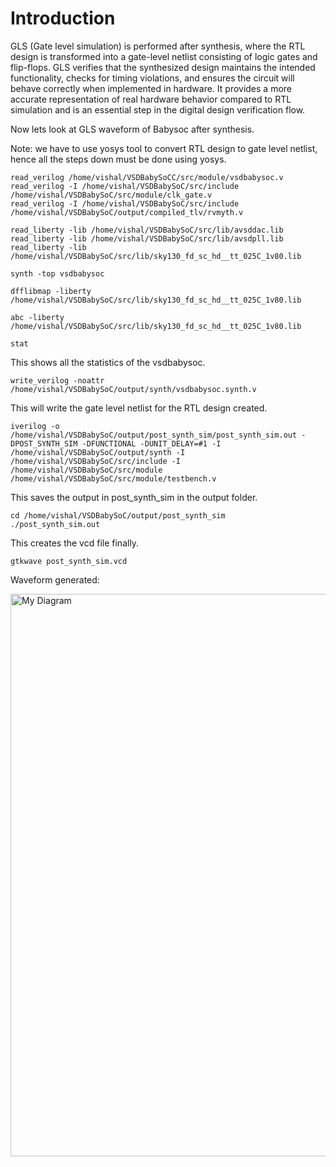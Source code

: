 # Introduction
GLS (Gate level simulation) is performed after synthesis, where the RTL design is transformed into a gate-level netlist consisting of logic gates and flip-flops. GLS verifies that the synthesized design maintains the intended functionality, checks for timing violations, and ensures the circuit will behave correctly when implemented in hardware. It provides a more accurate representation of real hardware behavior compared to RTL simulation and is an essential step in the digital design verification flow.

Now lets look at GLS waveform of Babysoc after synthesis.


Note: we have to use yosys tool to convert RTL design to gate level netlist, hence all the steps down must be done using yosys.

```
read_verilog /home/vishal/VSDBabySoCC/src/module/vsdbabysoc.v
read_verilog -I /home/vishal/VSDBabySoC/src/include /home/vishal/VSDBabySoC/src/module/clk_gate.v
read_verilog -I /home/vishal/VSDBabySoC/src/include /home/vishal/VSDBabySoC/output/compiled_tlv/rvmyth.v
```
```
read_liberty -lib /home/vishal/VSDBabySoC/src/lib/avsddac.lib
read_liberty -lib /home/vishal/VSDBabySoC/src/lib/avsdpll.lib
read_liberty -lib /home/vishal/VSDBabySoC/src/lib/sky130_fd_sc_hd__tt_025C_1v80.lib
```

```
synth -top vsdbabysoc
```
```
dfflibmap -liberty /home/vishal/VSDBabySoC/src/lib/sky130_fd_sc_hd__tt_025C_1v80.lib
```
```
abc -liberty /home/vishal/VSDBabySoC/src/lib/sky130_fd_sc_hd__tt_025C_1v80.lib
```

```
stat
```
This shows all the statistics of the vsdbabysoc.
```
write_verilog -noattr /home/vishal/VSDBabySoC/output/synth/vsdbabysoc.synth.v
```
This will write the gate level netlist for the RTL design created.

```
iverilog -o /home/vishal/VSDBabySoC/output/post_synth_sim/post_synth_sim.out -DPOST_SYNTH_SIM -DFUNCTIONAL -DUNIT_DELAY=#1 -I /home/vishal/VSDBabySoC/output/synth -I /home/vishal/VSDBabySoC/src/include -I /home/vishal/VSDBabySoC/src/module /home/vishal/VSDBabySoC/src/module/testbench.v
```
This saves the output in post_synth_sim in the output folder.

```
cd /home/vishal/VSDBabySoC/output/post_synth_sim
./post_synth_sim.out
```
This creates the vcd file finally.

```
gtkwave post_synth_sim.vcd

```

Waveform generated:

<img src="images/diagram.png" alt="My Diagram" width="900"/>





